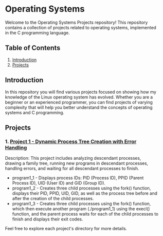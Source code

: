 # Operating Systems

Welcome to the Operating Systems Projects repository! This repository contains a collection of projects related to operating systems, implemented in the C programming language.

## Table of Contents

1. [Introduction](#introduction)
2. [Projects](#projects)

## Introduction

In this repository you will find various projects focused on showing how my knowledge of the Linux operating system has evolved. Whether you are a beginner or an experienced programmer, you can find projects of varying complexity that will help you better understand the concepts of operating systems and C programming.

## Projects

### 1. [Project 1 - Dynamic Process Tree Creation with Error Handling](https://github.com/SebastianSlezak/Operating-systems/tree/main/Project%201%20-%20Dynamic%20Process%20Tree%20Creation%20with%20Error%20Handling)
   Description: This project includes analyzing descendant processes, drawing a family tree, running new programs in descendant processes, handling errors, and waiting for all descendant processes to finish.

   - program1_1 - Displays process IDs: PID (Process ID), PPID (Parent Process ID), UID (User ID) and GID (Group ID).
   - program1_2 - Creates three child processes using the fork() function, displays their PID, PPID, UID, GID, as well as the process tree before and after the creation of the child processes.
   - program1_3 - Creates three child processes using the fork() function, which then execute another program (./program1_1) using the execl() function, and the parent process waits for each of the child processes to finish and displays their exit codes.

Feel free to explore each project's directory for more details.
